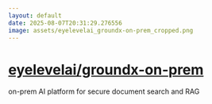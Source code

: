```yaml
---
layout: default
date: 2025-08-07T20:31:29.276556
image: assets/eyelevelai_groundx-on-prem_cropped.png
---
```


# [eyelevelai/groundx-on-prem](https://github.com/eyelevelai/groundx-on-prem)

on-prem AI platform for secure document search and RAG
